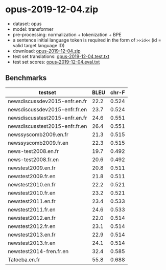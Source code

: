 # opus-2019-12-04.zip

* dataset: opus
* model: transformer
* pre-processing: normalization + tokenization + BPE
* a sentence initial language token is required in the form of `>>id<<` (id = valid target language ID)
* download: [opus-2019-12-04.zip](https://object.pouta.csc.fi/OPUS-MT-models/en+fr-en+fr/opus-2019-12-04.zip)
* test set translations: [opus-2019-12-04.test.txt](https://object.pouta.csc.fi/OPUS-MT-models/en+fr-en+fr/opus-2019-12-04.test.txt)
* test set scores: [opus-2019-12-04.eval.txt](https://object.pouta.csc.fi/OPUS-MT-models/en+fr-en+fr/opus-2019-12-04.eval.txt)

## Benchmarks

| testset               | BLEU  | chr-F |
|-----------------------|-------|-------|
| newsdiscussdev2015-enfr.en.fr 	| 22.2 	| 0.524 |
| newsdiscussdev2015-enfr.fr.en 	| 23.7 	| 0.524 |
| newsdiscusstest2015-enfr.en.fr 	| 24.6 	| 0.551 |
| newsdiscusstest2015-enfr.fr.en 	| 26.4 	| 0.551 |
| newssyscomb2009.en.fr 	| 21.3 	| 0.515 |
| newssyscomb2009.fr.en 	| 22.3 	| 0.515 |
| news-test2008.en.fr 	| 19.7 	| 0.492 |
| news-test2008.fr.en 	| 20.6 	| 0.492 |
| newstest2009.en.fr 	| 20.8 	| 0.511 |
| newstest2009.fr.en 	| 21.8 	| 0.511 |
| newstest2010.en.fr 	| 22.2 	| 0.521 |
| newstest2010.fr.en 	| 23.2 	| 0.521 |
| newstest2011.en.fr 	| 23.4 	| 0.533 |
| newstest2011.fr.en 	| 24.6 	| 0.533 |
| newstest2012.en.fr 	| 22.0 	| 0.514 |
| newstest2012.fr.en 	| 23.1 	| 0.514 |
| newstest2013.en.fr 	| 22.9 	| 0.514 |
| newstest2013.fr.en 	| 24.1 	| 0.514 |
| newstest2014-fren.fr.en 	| 32.4 	| 0.585 |
| Tatoeba.en.fr 	| 55.8 	| 0.688 |

